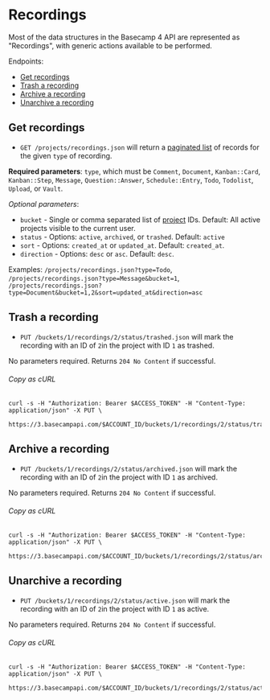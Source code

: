 Recordings
==========

Most of the data structures in the Basecamp 4 API are represented as "Recordings", with generic actions available to be performed.

Endpoints:

- [Get recordings](#get-recordings)
- [Trash a recording](#trash-a-recording)
- [Archive a recording](#archive-a-recording)
- [Unarchive a recording](#unarchive-a-recording)

Get recordings
--------------

* `GET /projects/recordings.json` will return a [paginated list][1] of records for the given `type` of recording.

**Required parameters**: `type`, which must be `Comment`, `Document`, `Kanban::Card`, `Kanban::Step`, `Message`, `Question::Answer`, `Schedule::Entry`, `Todo`, `Todolist`, `Upload`, or `Vault`.

_Optional parameters_:

* `bucket` - Single or comma separated list of [project][2] IDs. Default: All active projects visible to the current user.
* `status` - Options: `active`, `archived`, or `trashed`. Default: `active`
* `sort` - Options: `created_at` or `updated_at`. Default: `created_at`.
* `direction` - Options: `desc` or `asc`. Default: `desc`.

Examples: `/projects/recordings.json?type=Todo`, `/projects/recordings.json?type=Message&bucket=1`, `/projects/recordings.json?type=Document&bucket=1,2&sort=updated_at&direction=asc`


Trash a recording
-----------------

* `PUT /buckets/1/recordings/2/status/trashed.json` will mark the recording with an ID of `2`in the project with ID `1` as trashed.

No parameters required. Returns `204 No Content` if successful.

###### Copy as cURL

``` shell
curl -s -H "Authorization: Bearer $ACCESS_TOKEN" -H "Content-Type: application/json" -X PUT \
  https://3.basecampapi.com/$ACCOUNT_ID/buckets/1/recordings/2/status/trashed.json
```


Archive a recording
-------------------

* `PUT /buckets/1/recordings/2/status/archived.json` will mark the recording with an ID of `2`in the project with ID `1` as archived.

No parameters required. Returns `204 No Content` if successful.

###### Copy as cURL

``` shell
curl -s -H "Authorization: Bearer $ACCESS_TOKEN" -H "Content-Type: application/json" -X PUT \
  https://3.basecampapi.com/$ACCOUNT_ID/buckets/1/recordings/2/status/archived.json
```


Unarchive a recording
---------------------

* `PUT /buckets/1/recordings/2/status/active.json` will mark the recording with an ID of `2`in the project with ID `1` as active.

No parameters required. Returns `204 No Content` if successful.

###### Copy as cURL

``` shell
curl -s -H "Authorization: Bearer $ACCESS_TOKEN" -H "Content-Type: application/json" -X PUT \
  https://3.basecampapi.com/$ACCOUNT_ID/buckets/1/recordings/2/status/active.json
```

[1]: https://github.com/basecamp/bc3-api/blob/master/README.md#pagination
[2]: https://github.com/basecamp/bc3-api/blob/master/sections/projects.md#projects
